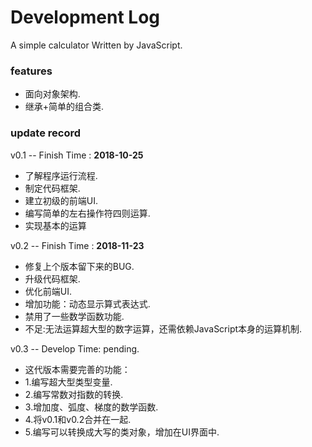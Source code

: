 # Development Log
<span>A simple calculator Written by JavaScript.</span></br>
<h3>features</h3>

<ul>
  <li>面向对象架构.</li>
  <li>继承+简单的组合类.</li>
</ul>
<h3>update record</h3>

<p>v0.1 -- Finish Time : <strong>2018-10-25</strong></p>
<ul>
  <li>了解程序运行流程.</li>
  <li>制定代码框架.</li>
  <li>建立初级的前端UI.</>
  <li>编写简单的左右操作符四则运算.</li>
  <li>实现基本的运算</li>
</ul>
<p>v0.2 -- Finish Time : <strong>2018-11-23</strong></p>
<ul>
  <li>修复上个版本留下来的BUG.</li>
  <li>升级代码框架.</li>
  <li>优化前端UI.</>
  <li>增加功能：动态显示算式表达式.</li>
  <li>禁用了一些数学函数功能.</li>
  <li>不足:无法运算超大型的数字运算，还需依赖JavaScript本身的运算机制.</li>
</ul>
<p>v0.3 -- Develop Time: pending.</p>
<ul>
  <li>这代版本需要完善的功能：</li>
  <li> 1.编写超大型类型变量.</li>
  <li> 2.编写常数对指数的转换.</li>
  <li> 3.增加度、弧度、梯度的数学函数.</li>
  <li> 4.将v0.1和v0.2合并在一起.</li>
  <li> 5.编写可以转换成大写的类对象，增加在UI界面中.</li>
</ul>

